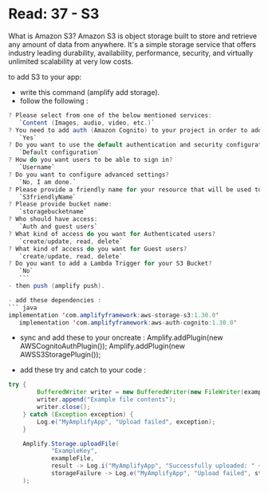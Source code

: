 # Read: 37 - S3

What is Amazon S3?
Amazon S3 is object storage built to store and retrieve any amount of data from anywhere. It's a simple storage service that offers industry leading durability, availability, performance, security, and virtually unlimited scalability at very low costs.



to add S3 to your app: 
- write this command (amplify add storage).
- follow the following :
 ``` java 
? Please select from one of the below mentioned services:
    `Content (Images, audio, video, etc.)`
? You need to add auth (Amazon Cognito) to your project in order to add storage for user files. Do you want to add auth now?
    `Yes`
? Do you want to use the default authentication and security configuration?
    `Default configuration`
? How do you want users to be able to sign in?
    `Username`
? Do you want to configure advanced settings?
    `No, I am done.`
? Please provide a friendly name for your resource that will be used to label this category in the project:
    `S3friendlyName`
? Please provide bucket name:
    `storagebucketname`
? Who should have access:
    `Auth and guest users`
? What kind of access do you want for Authenticated users?
    `create/update, read, delete`
? What kind of access do you want for Guest users?
    `create/update, read, delete`
? Do you want to add a Lambda Trigger for your S3 Bucket?
    `No`
    ```
- then push (amplify push).

- add these dependencies :
``` java
 implementation 'com.amplifyframework:aws-storage-s3:1.30.0'
    implementation 'com.amplifyframework:aws-auth-cognito:1.30.0'
   ```
- sync and add these to your oncreate :
Amplify.addPlugin(new AWSCognitoAuthPlugin());
Amplify.addPlugin(new AWSS3StoragePlugin());

- add these try and catch to your code :
``` java
try {
        BufferedWriter writer = new BufferedWriter(new FileWriter(exampleFile));
        writer.append("Example file contents");
        writer.close();
    } catch (Exception exception) {
        Log.e("MyAmplifyApp", "Upload failed", exception);
    }

    Amplify.Storage.uploadFile(
            "ExampleKey",
            exampleFile,
            result -> Log.i("MyAmplifyApp", "Successfully uploaded: " + result.getKey()),
            storageFailure -> Log.e("MyAmplifyApp", "Upload failed", storageFailure)
    );

```
